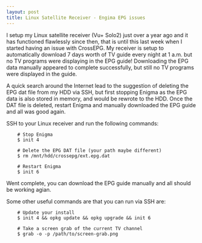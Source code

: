 ```yaml
---
layout: post
title: Linux Satellite Receiver - Engima EPG issues
---
```


I setup my Linux satellite receiver (Vu+ Solo2) just over a year ago and it has functioned flawlessly since then, that is until this last week when I started having an issue with CrossEPG. My receiver is setup to automatically download 7 days worth of TV guide every night at 1 a.m. but no TV programs were displaying in the EPG guide! Downloading the EPG data manually appeared to complete successfully, but still no TV programs were displayed in the guide. 

A quick search around the Internet lead to the suggestion of deleting the EPG dat file from my HDD via SSH, but first stopping Enigma as the EPG data is also stored in memory, and would be rewrote to the HDD. Once the DAT file is deleted, restart Enigma and manually downloaded the EPG guide and all was good again. 

SSH to your Linux receiver and run the following commands:

		# Stop Enigma
		$ init 4

		# Delete the EPG DAT file (your path maybe different) 
		$ rm /mnt/hdd/crossepg/ext.epg.dat

		# Restart Enigma
		$ init 6

Went complete, you can download the EPG guide manually and all should be working agian.

Some other useful commands are that you can run via SSH are:

		# Update your install
		$ init 4 && opkg update && opkg upgrade && init 6

		# Take a screen grab of the current TV channel
		$ grab -o -p /path/to/screen-grab.png

